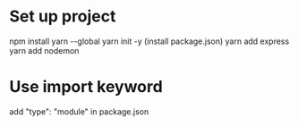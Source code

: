 # Set up project

npm install yarn --global
yarn init -y (install package.json)
yarn add express
yarn add nodemon

# Use import keyword
add "type": "module" in package.json